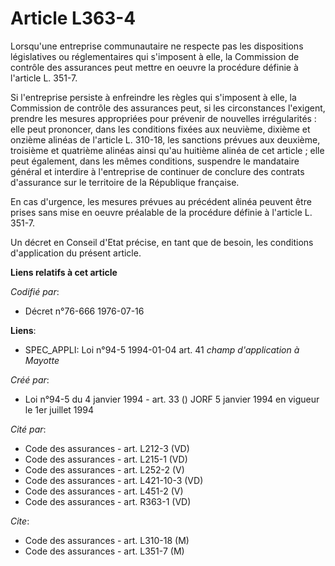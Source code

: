 # Article L363-4

Lorsqu'une entreprise communautaire ne respecte pas les dispositions législatives ou réglementaires qui s'imposent à elle, la
Commission de contrôle des assurances peut mettre en oeuvre la procédure définie à l'article L. 351-7.

Si l'entreprise persiste à enfreindre les règles qui s'imposent à elle, la Commission de contrôle des assurances peut, si les
circonstances l'exigent, prendre les mesures appropriées pour prévenir de nouvelles irrégularités : elle peut prononcer, dans
les conditions fixées aux neuvième, dixième et onzième alinéas de l'article L. 310-18, les sanctions prévues aux deuxième,
troisième et quatrième alinéas ainsi qu'au huitième alinéa de cet article ; elle peut également, dans les mêmes conditions,
suspendre le mandataire général et interdire à l'entreprise de continuer de conclure des contrats d'assurance sur le
territoire de la République française.

En cas d'urgence, les mesures prévues au précédent alinéa peuvent être prises sans mise en oeuvre préalable de la procédure
définie à l'article L. 351-7.

Un décret en Conseil d'Etat précise, en tant que de besoin, les conditions d'application du présent article.

**Liens relatifs à cet article**

_Codifié par_:

  - Décret n°76-666 1976-07-16

**Liens**:

  - SPEC_APPLI: Loi n°94-5 1994-01-04 art. 41 *champ d'application à Mayotte*

_Créé par_:

  - Loi n°94-5 du 4 janvier 1994 - art. 33 () JORF 5 janvier 1994 en vigueur le 1er juillet 1994

_Cité par_:

  - Code des assurances - art. L212-3 (VD)
  - Code des assurances - art. L215-1 (VD)
  - Code des assurances - art. L252-2 (V)
  - Code des assurances - art. L421-10-3 (VD)
  - Code des assurances - art. L451-2 (V)
  - Code des assurances - art. R363-1 (VD)

_Cite_:

  - Code des assurances - art. L310-18 (M)
  - Code des assurances - art. L351-7 (M)
